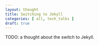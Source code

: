 ```yaml
---
layout: thought
title: Switching to Jekyll
categories: [ all, tech_talks ]
draft: true
---
```


TODO: a thought about the switch to Jekyll.
